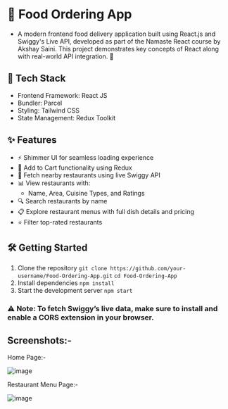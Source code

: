 # 🍔 Food Ordering App
-    A modern frontend food delivery application built using React.js and Swiggy's Live API, developed as part of the Namaste React course by Akshay Saini. This project demonstrates key concepts of React along with real-world API integration. 🚀
  

## 🚀 Tech Stack
-   Frontend Framework: React JS
-   Bundler: Parcel
-   Styling: Tailwind CSS
-   State Management: Redux Toolkit


## ✨ Features
-   ⚡ Shimmer UI for seamless loading experience
-   🛒 Add to Cart functionality using Redux
-   📍 Fetch nearby restaurants using live Swiggy API
-   📊 View restaurants with:
    -   Name, Area, Cuisine Types, and Ratings
-   🔍 Search restaurants by name
-   📋 Explore restaurant menus with full dish details and pricing
-   ⭐ Filter top-rated restaurants


## 🛠️ Getting Started
1. Clone the repository
`git clone https://github.com/your-username/Food-Ordering-App.git`
`cd Food-Ordering-App`
2. Install dependencies
`npm install`
3. Start the development server
`npm start`
### ⚠️ Note: To fetch Swiggy’s live data, make sure to install and enable a CORS extension in your browser.

## Screenshots:-

Home Page:-

![image](https://github.com/user-attachments/assets/67441929-1b71-43cb-b73e-68a26e90163b)


Restaurant Menu Page:-

![image](https://github.com/user-attachments/assets/2d64f1bd-613b-4dfd-a0e2-bb6c4d849af2)

